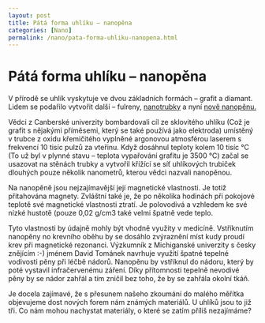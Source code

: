 ```yaml
---
layout: post
title: Pátá forma uhlíku – nanopěna
categories: [Nano]
permalink: /nano/pata-forma-uhliku-nanopena.html
---
```

# Pátá forma uhlíku – nanopěna

V přírodě se uhlík vyskytuje ve dvou základních formách – grafit a diamant. Lidem se podařilo vytvořit další – fulreny, [nanotrubky](http://techblog.srubar.net/nano/archiv/2004-01-10.html) a nyní [nově nanopěnu.](http://www.nature.com/nsu/040322/040322-5.html)

Vědci z Canberské univerzity bombardovali cíl ze sklovitého uhlíku (Což je grafit s nějakými příměsemi, který se také používá jako elektroda) umístěný v trubce z oxidu křemičitého vyplněné argonovou atmosférou laserem s frekvencí 10 tisíc pulzů za vteřinu. Když dosáhnul teploty kolem 10 tisíc °C (To už byl v plynné stavu – teplota vypařování grafitu je 3500 °C) začal se usazovat na stěnách trubky a vytvořil křížící se síť uhlíkových trubiček dlouhých pouze několik nanometrů, kterou vědci nazvali nanopěnou.

Na nanopěně jsou nejzajímavější její magnetické vlastnosti. Je totiž přitahována magnety. Zvláštní také je, že po několika hodinách při pokojové teplotě své magnetické vlastnosti ztratí. Je polovodivá a vzhledem ke své nízké hustotě (pouze 0,02 g/cm3 také velmi špatně vede teplo.

Tyto vlastnosti by údajně mohly být vhodně využity v medicíně. Vstříknutím nanopěny no krevního oběhu by se dosáhlo zvýraznění míst kudy proudí krev při magnetické rezonanci. Výzkumník z Michiganské univerzity s česky znějícím :-) jménem David Tománek navrhuje využití špatné tepelné vodivosti pěny při léčbě nádorů. Nanopěnu by vstříknul do nádoru, který by poté vystavil infračervenému záření. Díky přítomnosti tepelně nevodivé pěny by se nádor zahřál a tím zničil bez toho, že by se zahřála okolní tkáň.

Je docela zajímavé, že s přesunem našeho zkoumání do malého měřítka objevujeme dost nových forem nám známých materiálů. U uhlíků jsou to již tři. Co nám mohou nachystat materiály, o které se zatím příliš nezajímáme?

